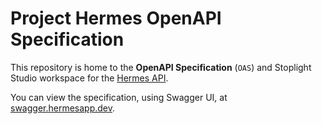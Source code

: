 # Project Hermes OpenAPI Specification

This repository is home to the **OpenAPI Specification** (`OAS`) and Stoplight Studio workspace for the [Hermes API][0].

You can view the specification, using Swagger UI, at [swagger.hermesapp.dev][1].

[0]: https://github.com/4Hermes/API
[1]: https://swagger.hermesapp.dev

